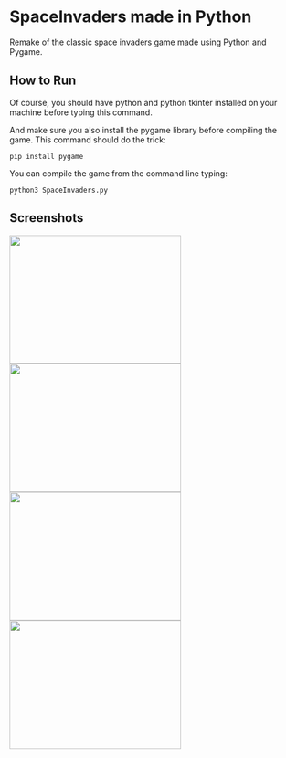# SpaceInvaders made in Python
Remake of the classic space invaders game made using Python and Pygame.

## How to Run

Of course, you should have python and python tkinter installed on your machine before typing this command.


And make sure you also install the pygame library before compiling the game.
This command should do the trick: 
```
pip install pygame
```

You can compile the game from the command line typing:
```
python3 SpaceInvaders.py
```


## Screenshots
<div>
  <img src="https://github.com/NoanFelipe/SpaceInvaders-Python/blob/main/Screenshots/Menu.png" width='300' height='225'>
  <img src="https://github.com/NoanFelipe/SpaceInvaders-Python/blob/main/Screenshots/RandomGameplay.png" width="300" height="225">
  <img src="https://github.com/NoanFelipe/SpaceInvaders-Python/blob/main/Screenshots/DeathScreen.png" width="300" height="225">
  <img src="https://github.com/NoanFelipe/SpaceInvaders-Python/blob/main/Screenshots/GameOverScreen.PNG" width="300" height="225">
</div>
